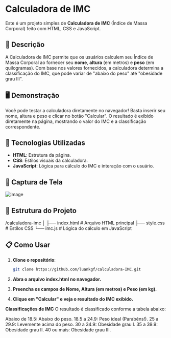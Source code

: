 # Calculadora de IMC

Este é um projeto simples de **Calculadora de IMC** (Índice de Massa Corporal) feito com HTML, CSS e JavaScript.

## 🔎 Descrição

A Calculadora de IMC permite que os usuários calculem seu Índice de Massa Corporal ao fornecer seu **nome**, **altura** (em metros) e **peso** (em quilogramas). Com base nos valores fornecidos, a calculadora determina a classificação do IMC, que pode variar de "abaixo do peso" até "obesidade grau III".

## 🖥️ Demonstração

Você pode testar a calculadora diretamente no navegador! Basta inserir seu nome, altura e peso e clicar no botão "Calcular". O resultado é exibido diretamente na página, mostrando o valor do IMC e a classificação correspondente.

## 🚀 Tecnologias Utilizadas

- **HTML**: Estrutura da página.
- **CSS**: Estilos visuais da calculadora.
- **JavaScript**: Lógica para cálculo do IMC e interação com o usuário.

## 📸 Captura de Tela

![image](https://github.com/user-attachments/assets/55dd3274-924d-4fb4-92a8-22cc1b0ee422)

## 📂 Estrutura do Projeto
/calculadora-imc │ 
├── index.html # Arquivo HTML principal 
├── style.css # Estilos CSS 
└── imc.js # Lógica do cálculo em JavaScript

## 📋 Como Usar

1. **Clone o repositório**:
   
   ```bash
   git clone https://github.com/luankgf/calculadora-IMC.git

2. **Abra o arquivo index.html no navegador.**

3. **Preencha os campos de Nome, Altura (em metros) e Peso (em kg).**

4. **Clique em "Calcular" e veja o resultado do IMC exibido.**


**Classificações de IMC**
O resultado é classificado conforme a tabela abaixo:

Abaixo de 18.5: Abaixo do peso.
18.5 a 24.9: Peso ideal (Parabéns!).
25 a 29.9: Levemente acima do peso.
30 a 34.9: Obesidade grau I.
35 a 39.9: Obesidade grau II.
40 ou mais: Obesidade grau III.
